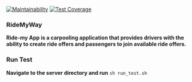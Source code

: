 [![Maintainability](https://api.codeclimate.com/v1/badges/3ba64d233c6778af040d/maintainability)](https://codeclimate.com/github/QUDUSKUNLE/RideMyWay/maintainability)
[![Test Coverage](https://api.codeclimate.com/v1/badges/3ba64d233c6778af040d/test_coverage)](https://codeclimate.com/github/QUDUSKUNLE/RideMyWay/test_coverage)


### RideMyWay
**Ride-my App is a carpooling application that provides drivers with the ability to create ride offers and passengers to join available ride offers.**


### Run Test
**Navigate to the server directory and run**
```sh run_test.sh```
